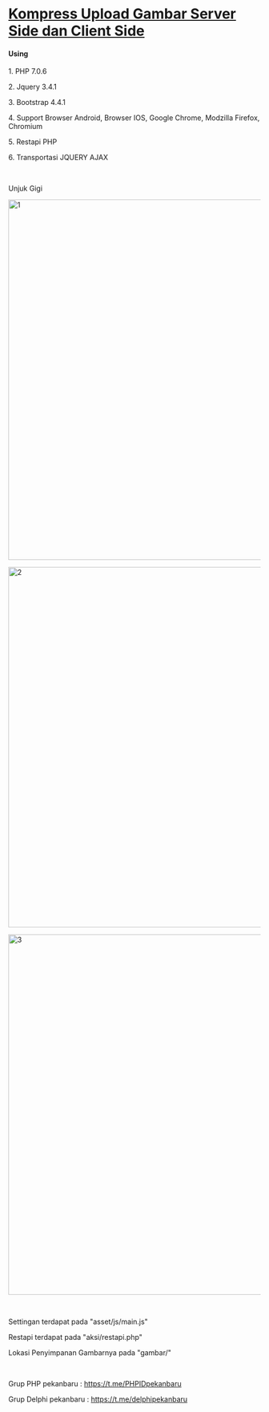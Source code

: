 <h1><u>Kompress Upload Gambar Server Side dan Client Side</u></h1>

<strong><h4>Using</h4></strong>
<p>1. PHP 7.0.6</p>
<p>2. Jquery 3.4.1</p>
<p>3. Bootstrap 4.4.1</p>
<p>4. Support Browser Android, Browser IOS, Google Chrome, Modzilla Firefox, Chromium</p>
<p>5. Restapi PHP</p>
<p>6. Transportasi JQUERY AJAX</p>
<br>
<p>Unjuk Gigi</p>
<p><img width="720px" src="https://i.imgur.com/aaDZ4Uo.jpg" alt="1" /></p>
<p><img width="720px" src="https://i.imgur.com/iFrsijP.jpg" alt="2" /></p>
<p><img width="720px" src="https://i.imgur.com/OJzyY8v.jpg" alt="3" /></p>
<br>
<p>Settingan terdapat pada "asset/js/main.js"</p>
<p>Restapi terdapat pada "aksi/restapi.php"</p>
<p>Lokasi Penyimpanan Gambarnya pada "gambar/"</p>
<br>
<p>Grup PHP pekanbaru : <a href="https://t.me/PHPIDpekanbaru" target="blank">https://t.me/PHPIDpekanbaru</a></p>
<p>Grup Delphi pekanbaru : <a href="https://t.me/delphipekanbaru" target="blank">https://t.me/delphipekanbaru</a></p>